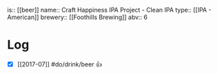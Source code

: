 is:: [[beer]]
name:: Craft Happiness IPA Project - Clean IPA
type:: [[IPA - American]]
brewery:: [[Foothills Brewing]]
abv:: 6

# Log
- [x] [[2017-07]] #do/drink/beer 👍
